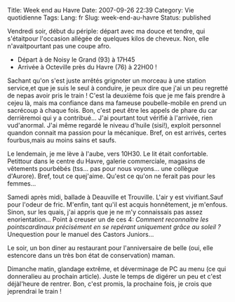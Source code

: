 Title: Week end au Havre
Date: 2007-09-26 22:39
Category: Vie quotidienne
Tags:
Lang: fr
Slug: week-end-au-havre
Status: published

Vendredi soir, début du périple: départ avec ma douce et tendre, qui s'étaitpour l'occasion allégée de quelques kilos de cheveux. Non, elle n'avaitpourtant pas une coupe afro.

<div class="\"hitencart\"" style="\&quot;margin-left:" 2em\"="">

-   Départ à de Noisy le Grand (93) à 17H45
-   Arrivée à Octeville près du Havre (76) à 22H00 ! 

</div>

Sachant qu'on s'est juste arrêtés grignoter un morceau à une station service,et que je suis le seul à conduire, je peux dire que j'ai un peu regretté de nepas avoir pris le train ! C'est la deuxième fois que je me fais prendre à cejeu là, mais ma confiance dans ma fameuse poubelle-mobile en prend un sacrécoup à chaque fois. Bon, c'est peut être les appels de phare du car derrièremoi qui y a contribué... J'ai pourtant tout vérifié à l'arrivée, rien vud'anormal. J'ai même regardé le niveau d'huile (sisi!), exploit personnel quandon connait ma passion pour la mécanique. Bref, on est arrivés, certes fourbus,mais au moins sains et saufs.

Le lendemain, je me lève à l'aube, vers 10H30. Le lit était confortable. Petittour dans le centre du Havre, galerie commerciale, magasins de vêtements pourbébés (tss... pas pour nous voyons... une collègue d'Aurore). Bref, tout ce quej'aime. Qu'est ce qu'on ne ferait pas pour les femmes...

Samedi après midi, ballade à Deauville et Trouville. L'air y est vivifiant.Sauf pour l'odeur de fric. M'enfin, tant qu'il est acquis honnêtement, je m'enfous. Sinon, sur les quais, j'ai appris que je ne m'y connaissais pas assez enorientation... Point à creuser un de ces 4: *Comment reconnaitre les pointscardinaux précisément en se repérant uniquement grâce au soleil ?* Unequestion pour le manuel des Castors Juniors...

Le soir, un bon diner au restaurant pour l'anniversaire de belle (oui, elle estencore dans un très bon état de conservation) maman.

Dimanche matin, glandage extrême, et déverminage de PC au menu (ce qui donneralieu au prochain article). Juste le temps de digérer un peu et c'est déjàl'heure de rentrer. Bon, c'est promis, la prochaine fois, je crois que jeprendrai le train !
